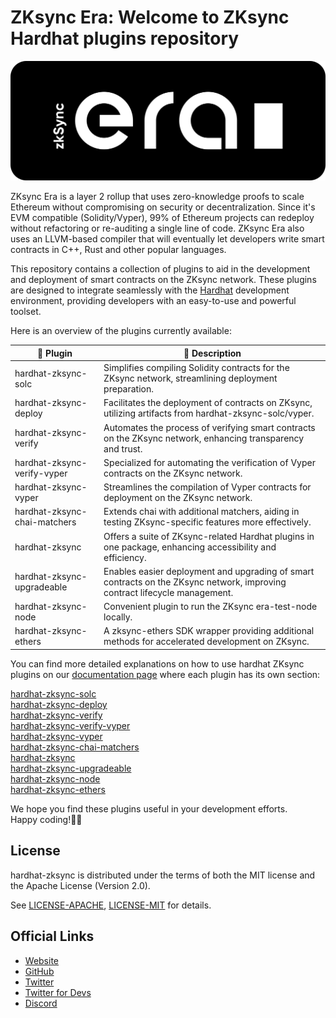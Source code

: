 # ZKsync Era: Welcome to ZKsync Hardhat plugins repository

![Era Logo](https://github.com/matter-labs/era-contracts/raw/main/eraLogo.svg)

ZKsync Era is a layer 2 rollup that uses zero-knowledge proofs to scale Ethereum without compromising on security or
decentralization. Since it's EVM compatible (Solidity/Vyper), 99% of Ethereum projects can redeploy without refactoring
or re-auditing a single line of code. ZKsync Era also uses an LLVM-based compiler that will eventually let developers
write smart contracts in C++, Rust and other popular languages.

This repository contains a collection of plugins to aid in the development and deployment of smart contracts on the ZKsync network. These plugins are designed to integrate seamlessly with the [Hardhat](https://hardhat.org/) development environment, providing developers with an easy-to-use and powerful toolset.

Here is an overview of the plugins currently available:

| 🔌 Plugin                     | 📄 Description                                                                                                                    |
|-------------------------------|-----------------------------------------------------------------------------------------------------------------------------------|
| hardhat-zksync-solc           | Simplifies compiling Solidity contracts for the ZKsync network, streamlining deployment preparation.                              |
| hardhat-zksync-deploy         | Facilitates the deployment of contracts on ZKsync, utilizing artifacts from hardhat-zksync-solc/vyper.                            |
| hardhat-zksync-verify         | Automates the process of verifying smart contracts on the ZKsync network, enhancing transparency and trust.                       |
| hardhat-zksync-verify-vyper   | Specialized for automating the verification of Vyper contracts on the ZKsync network.                                             |
| hardhat-zksync-vyper          | Streamlines the compilation of Vyper contracts for deployment on the ZKsync network.                                              |
| hardhat-zksync-chai-matchers  | Extends chai with additional matchers, aiding in testing ZKsync-specific features more effectively.                               |
| hardhat-zksync        | Offers a suite of ZKsync-related Hardhat plugins in one package, enhancing accessibility and efficiency.                          |
| hardhat-zksync-upgradeable    | Enables easier deployment and upgrading of smart contracts on the ZKsync network, improving contract lifecycle management.        |
| hardhat-zksync-node           | Convenient plugin to run the ZKsync era-test-node locally.                                                                        |
| hardhat-zksync-ethers         | A zksync-ethers SDK wrapper providing additional methods for accelerated development on ZKsync.                                   |

You can find more detailed explanations on how to use hardhat ZKsync plugins on our [documentation page](https://v2-docs.zksync.io/api/hardhat/plugins.html#plugins) where each plugin has its own section:

[hardhat-zksync-solc](https://era.zksync.io/docs/tools/hardhat/hardhat-zksync-solc.html)\
[hardhat-zksync-deploy](https://era.zksync.io/docs/tools/hardhat/hardhat-zksync-deploy.html)\
[hardhat-zksync-verify](https://era.zksync.io/docs/tools/hardhat/hardhat-zksync-verify.html)\
[hardhat-zksync-verify-vyper](https://era.zksync.io/docs/tools/hardhat/hardhat-zksync-verify-vyper.html)\
[hardhat-zksync-vyper](https://era.zksync.io/docs/tools/hardhat/hardhat-zksync-vyper.html)\
[hardhat-zksync-chai-matchers](https://era.zksync.io/docs/tools/hardhat/hardhat-zksync-chai-matchers.html)\
[hardhat-zksync](https://era.zksync.io/docs/tools/hardhat/plugins.html)\
[hardhat-zksync-upgradeable](https://era.zksync.io/docs/tools/hardhat/hardhat-zksync-upgradable.html)\
[hardhat-zksync-node](https://era.zksync.io/docs/tools/hardhat/hardhat-zksync-node.html)\
[hardhat-zksync-ethers](https://era.zksync.io/docs/tools/hardhat/hardhat-zksync-ethers.html)


We hope you find these plugins useful in your development efforts.\
Happy coding!🙌🎉
## License

hardhat-zksync is distributed under the terms of both the MIT license and the Apache License (Version 2.0).

See [LICENSE-APACHE](LICENSE-APACHE), [LICENSE-MIT](LICENSE-MIT) for details.

## Official Links

- [Website](https://zksync.io/)
- [GitHub](https://github.com/matter-labs)
- [Twitter](https://twitter.com/zksync)
- [Twitter for Devs](https://twitter.com/zkSyncDevs)
- [Discord](https://join.zksync.dev)
